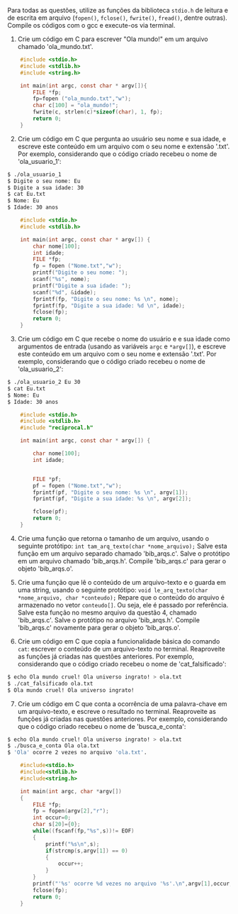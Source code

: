 Para todas as questões, utilize as funções da biblioteca `stdio.h` de leitura e de escrita em arquivo (`fopen()`, `fclose()`, `fwrite()`, `fread()`, dentre outras). Compile os códigos com o gcc e execute-os via terminal.

1. Crie um código em C para escrever "Ola mundo!" em um arquivo chamado 'ola_mundo.txt'.

```c
    #include <stdio.h>
    #include <stdlib.h>
    #include <string.h>

    int main(int argc, const char * argv[]){
        FILE *fp;
        fp=fopen ("ola_mundo.txt","w");
        char c[100] = "ola_mundo!"; 
        fwrite(c, strlen(c)*sizeof(char), 1, fp);
        return 0;
    }
```

2. Crie um código em C que pergunta ao usuário seu nome e sua idade, e escreve este conteúdo em um arquivo com o seu nome e extensão '.txt'. Por exemplo, considerando que o código criado recebeu o nome de 'ola_usuario_1':

```bash
$ ./ola_usuario_1
$ Digite o seu nome: Eu
$ Digite a sua idade: 30
$ cat Eu.txt
$ Nome: Eu
$ Idade: 30 anos
```

```c
    #include <stdio.h>
    #include <stdlib.h>

    int main(int argc, const char * argv[]) {
        char nome[100];
        int idade;
        FILE *fp;
        fp = fopen ("Nome.txt","w");
        printf("Digite o seu nome: ");
        scanf("%s", nome);
        printf("Digite a sua idade: ");
        scanf("%d", &idade);
        fprintf(fp, "Digite o seu nome: %s \n", nome);
        fprintf(fp, "Digite a sua idade: %d \n", idade);
        fclose(fp);
        return 0;
    }
```


3. Crie um código em C que recebe o nome do usuário e e sua idade como argumentos de entrada (usando as variáveis `argc` e `*argv[]`), e escreve este conteúdo em um arquivo com o seu nome e extensão '.txt'. Por exemplo, considerando que o código criado recebeu o nome de 'ola_usuario_2':

```bash
$ ./ola_usuario_2 Eu 30
$ cat Eu.txt
$ Nome: Eu
$ Idade: 30 anos
```

```c
    #include <stdio.h>
    #include <stdlib.h>
    #include "reciprocal.h"

    int main(int argc, const char * argv[]) {

        char nome[100];
        int idade;


        FILE *pf;
        pf = fopen ("Nome.txt","w");
        fprintf(pf, "Digite o seu nome: %s \n", argv[1]);
        fprintf(pf, "Digite a sua idade: %s \n", argv[2]);

        fclose(pf);
        return 0;
    }
```

4. Crie uma função que retorna o tamanho de um arquivo, usando o seguinte protótipo: `int tam_arq_texto(char *nome_arquivo);` Salve esta função em um arquivo separado chamado 'bib_arqs.c'. Salve o protótipo em um arquivo chamado 'bib_arqs.h'. Compile 'bib_arqs.c' para gerar o objeto 'bib_arqs.o'.

5. Crie uma função que lê o conteúdo de um arquivo-texto e o guarda em uma string, usando o seguinte protótipo: `void le_arq_texto(char *nome_arquivo, char *conteudo);` Repare que o conteúdo do arquivo é armazenado no vetor `conteudo[]`. Ou seja, ele é passado por referência. Salve esta função no mesmo arquivo da questão 4, chamado 'bib_arqs.c'. Salve o protótipo no arquivo 'bib_arqs.h'. Compile 'bib_arqs.c' novamente para gerar o objeto 'bib_arqs.o'.

6. Crie um código em C que copia a funcionalidade básica do comando `cat`: escrever o conteúdo de um arquivo-texto no terminal. Reaproveite as funções já criadas nas questões anteriores. Por exemplo, considerando que o código criado recebeu o nome de 'cat_falsificado':

```bash
$ echo Ola mundo cruel! Ola universo ingrato! > ola.txt
$ ./cat_falsificado ola.txt
$ Ola mundo cruel! Ola universo ingrato!
```

7. Crie um código em C que conta a ocorrência de uma palavra-chave em um arquivo-texto, e escreve o resultado no terminal. Reaproveite as funções já criadas nas questões anteriores. Por exemplo, considerando que o código criado recebeu o nome de 'busca_e_conta':

```bash
$ echo Ola mundo cruel! Ola universo ingrato! > ola.txt
$ ./busca_e_conta Ola ola.txt
$ 'Ola' ocorre 2 vezes no arquivo 'ola.txt'.
```

```c
    #include<stdio.h>
    #include<stdlib.h>
    #include<string.h>

    int main(int argc, char *argv[])
    {
        FILE *fp;
        fp = fopen(argv[2],"r");
        int occur=0;
        char s[20]={0};
        while((fscanf(fp,"%s",s))!= EOF)
        {
            printf("%s\n",s);
            if(strcmp(s,argv[1]) == 0)
            {
                occur++;
            }
        }
        printf("'%s' ocorre %d vezes no arquivo '%s'.\n",argv[1],occur,argv[2]);
        fclose(fp);
        return 0;
    }
```


